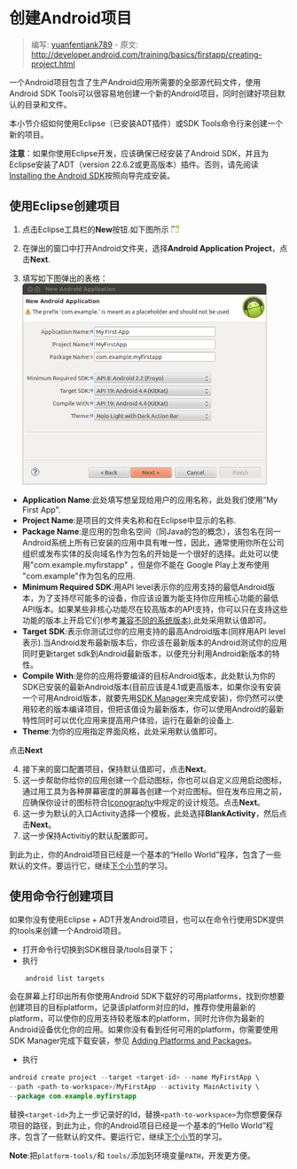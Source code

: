 # 创建Android项目

> 编写: [yuanfentiank789](https://github.com/yuanfentiank789) - 原文: <http://developer.android.com/training/basics/firstapp/creating-project.html>

一个Android项目包含了生产Android应用所需要的全部源代码文件，使用Android SDK Tools可以很容易地创建一个新的Android项目，同时创建好项目默认的目录和文件。

本小节介绍如何使用Eclipse（已安装ADT插件）或SDK Tools命令行来创建一个新的项目。

**注意**：如果你使用Eclipse开发，应该确保已经安装了Android SDK，并且为Eclipse安装了ADT（version 22.6.2或更高版本）插件。否则，请先阅读 [Installing the Android SDK](http://developer.android.com/sdk/installing/index.html)按照向导完成安装。

## 使用Eclipse创建项目

1. 点击Eclipse工具栏的**New**按钮.如下图所示
![eclipse-new](eclipse-new.png)

2. 在弹出的窗口中打开Android文件夹，选择**Android Application Project**，点击**Next**.

3. 填写如下图弹出的表格：
![adt-firstapp-setup](adt-firstapp-setup.png)

  * **Application Name**:此处填写想呈现给用户的应用名称，此处我们使用“My First App".
  * **Project Name**:是项目的文件夹名称和在Eclipse中显示的名称.
  * **Package Name**:是应用的包命名空间（同Java的包的概念），该包名在同一Android系统上所有已安装的应用中具有唯一性，因此，通常使用你所在公司组织或发布实体的反向域名作为包名的开始是一个很好的选择。此处可以使用"com.example.myfirstapp" ，但是你不能在 Google Play上发布使用 "com.example"作为包名的应用.
  * **Minimum Required SDK**:用API level表示你的应用支持的最低Android版本，为了支持尽可能多的设备，你应该设置为能支持你应用核心功能的最低API版本。如果某些非核心功能尽在较高版本的API支持，你可以只在支持这些功能的版本上开启它们(参考[兼容不同的系统版本](/basics/supporting-devices/platforms.html)),此处采用默认值即可。
  * **Target SDK**:表示你测试过你的应用支持的最高Android版本(同样用API level表示).当Android发布最新版本后，你应该在最新版本的Android测试你的应用同时更新target sdk到Android最新版本，以便充分利用Android新版本的特性。
  * **Compile With**:是你的应用将要编译的目标Android版本，此处默认为你的SDK已安装的最新Android版本(目前应该是4.1或更高版本，如果你没有安装一个可用Android版本，就要先用[SDK Manager](http://developer.android.com/sdk/installing/adding-packages.html)来完成安装)，你仍然可以使用较老的版本编译项目，但把该值设为最新版本，你可以使用Android的最新特性同时可以优化应用来提高用户体验，运行在最新的设备上.
  * **Theme**:为你的应用指定界面风格，此处采用默认值即可。

  点击**Next**

4. 接下来的窗口配置项目，保持默认值即可，点击**Next**。
5. 这一步帮助你给你的应用创建一个启动图标，你也可以自定义应用启动图标，通过用工具为各种屏幕密度的屏幕各创建一个对应图标。但在发布应用之前，应确保你设计的图标符合[Iconography](http://developer.android.com/design/style/iconography.html)中规定的设计规范。点击**Next**。
6. 这一步为默认的入口Activity选择一个模板，此处选择**BlankActivity**，然后点击**Next**。
7. 这一步保持Activitiy的默认配置即可。

到此为止，你的Android项目已经是一个基本的“Hello World”程序，包含了一些默认的文件。要运行它，继续[下个小节](running-app.html)的学习。

## 使用命令行创建项目

如果你没有使用Eclipse + ADT开发Android项目，也可以在命令行使用SDK提供的tools来创建一个Android项目。

* 打开命令行切换到SDK根目录/tools目录下；
* 执行

```java
    android list targets
```

会在屏幕上打印出所有你使用Android SDK下载好的可用platforms，找到你想要创建项目的目标platform，记录该platform对应的Id，推荐你使用最新的platform，可以使你的应用支持较老版本的platform，同时允许你为最新的Android设备优化你的应用。如果你没有看到任何可用的platform，你需要使用SDK Manager完成下载安装，参见 [Adding Platforms and Packages](http://developer.android.com/sdk/installing/adding-packages.html)。

* 执行

```java
android create project --target <target-id> --name MyFirstApp \
--path <path-to-workspace>/MyFirstApp --activity MainActivity \
--package com.example.myfirstapp
```

替换`<target-id>`为上一步记录好的Id，替换`<path-to-workspace>`为你想要保存项目的路径，到此为止，你的Android项目已经是一个基本的“Hello World”程序，包含了一些默认的文件。要运行它，继续[下个小节](running-app.html)的学习。

**Note**:把`platform-tools/`和 `tools/`添加到环境变量`PATH`，开发更方便。
